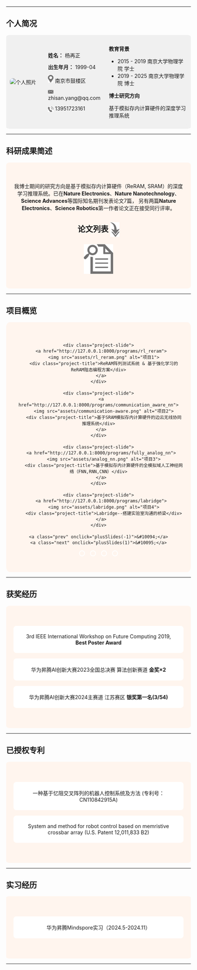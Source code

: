 <style>
/* 通用样式 */
.section {
  padding: 40px 20px;
}
.section h2 {
  font-weight: bold;
  text-align: center;
  margin-bottom: 20px;
}
.section a {
  text-decoration: none;
  color: inherit;
  transition: all 0.3s ease;
}
.section a:hover {
  filter: brightness(1.1);
}

/* 第一栏：个人简况 */
.personal-info {
  display: flex;
  background-color: #f0f0f0;
  padding: 10px;
  align-items: center;
  border-radius: 2%;
}
.personal-photo {
  flex: 0.8;
  text-align: left;
}
.personal-photo img {
  width: 120px;
  height: 175px;
  object-fit: cover;
  border-radius: 8px;
}
.personal-details {
  flex: 1.2;
  padding: 0 20px;
  text-align: left;
}
.personal-details p {
  margin: 12px 0;
}
.education {
  flex: 2;
  background-color: #f0f0f0;
  padding: 3px;
  border-radius: 2%;
}

/* 第二栏：科研成果简述 */
.research {
  background-color: seashell;
  text-align: center;
  border-radius: 2%;
}
.research .paper-link img {
  width: 40px;
  transition: all 0.3s ease;
}
.research .paper-link img:hover {
  box-shadow: 0 0 10px #333;
  transform: scale(1.1);
  border-radius: 8px;
}

/* 第三栏：项目概览 */
.projects {
  background-color: seashell;
  text-align: center;
  position: relative;
  border-radius: 2%;
}
.project-carousel {
  position: relative;
  max-width: 600px;
  margin: auto;
}
.project-slide {
  display: none;
}
.project-slide img {
  width: 100%;
  border-radius: 8px;
  transition: all 0.3s ease;
}
.project-slide img:hover {
  transform: scale(1.05);
  box-shadow: 0 0 15px #333;
}
.project-title {
  font-weight: bold;
  font-size: 30px;
  margin-top: 10px;
}
.project-title:hover {
  text-shadow: 0 0 5px #555;
}
.prev, .next {
  cursor: pointer;
  position: absolute;
  top: 50%;
  padding: 10px;
  margin-top: -20px;
  color: white;
  font-size: 70px;
  background-color: rgba(0,0,0,0.4);
  border-radius: 10%;
  transition: all 0.3s;
}
.prev:hover, .next:hover {
  background-color: rgba(0,0,0,0.7);
  transform: scale(1.5);
}
.prev { left: -80px; }
.next { right: -80px; }
.dots {
  text-align: center;
  margin-top: 10px;
}
.dot {
  height: 12px;
  width: 12px;
  margin: 0 5px;
  display: inline-block;
  border-radius: 50%;
  background-color: transparent;
  border: 2px solid white;
  cursor: pointer;
}
.active {
  background-color: white;
}

/* 第四栏：获奖经历 & 第五栏：专利 */
.awards, .patents, .intern {
  text-align: center;
}
.awards { background-color: seashell; border-radius: 2%;}
.patents { background-color: seashell; border-radius: 2%;}
.intern { background-color: seashell; border-radius: 2%;}
.card {
  background-color: white;
  margin: 15px auto;
  padding: 20px;
  max-width: 600px;
  border-radius: 8px;
  transition: all 0.3s ease;
}
.card:hover {
  box-shadow: 0 0 12px #333;
  transform: scale(1.02);
}
</style>

---

## **个人简况**

<!-- 第一栏：个人简况 -->
<div class="section personal-info">
  <div class="personal-photo" flex="0.8">
    <img src="assets/my_photo.jpg" alt="个人照片">
  </div>
  <div class="personal-details" flex="1.5">
    <p><b>姓名：</b> 杨再正</p>
    <p><b>出生年月：</b> 1999-04</p>
    <p><img src="assets/address_icon.png" alt="地址图标" width="15" vertical-align="middle"> 南京市鼓楼区</p>
    <p><img src="assets/email_icon.png" alt="邮箱图标" width="15" vertical-align="middle"> zhisan.yang@qq.com</p>
    <p><img src="assets/phone_icon.png" alt="电话图标" style="width:15px; vertical-align:middle;"> 13951723161</p>
  </div>
  <div class="education" flex="1">
    <p><b>教育背景</b></p>
    <ul>
      <li>2015 - 2019 南京大学物理学院 学士</li>
      <li>2019 - 2025 南京大学物理学院 博士</li>
    </ul>
      <p><strong>博士研究方向</strong></p>
      <p>基于模拟存内计算硬件的深度学习推理系统</p>
  </div>
</div>

---

## **科研成果简述**

<!-- 第二栏：科研成果简述 -->
<div class="section research">
  <p>我博士期间的研究方向是基于模拟存内计算硬件（ReRAM, SRAM）的深度学习推理系统。已在<strong>Nature Electronics</strong>、<strong>Nature Nanotechnology</strong>、<strong>Science Advances</strong>等国际知名期刊发表论文7篇，
  另有两篇<strong>Nature Electronics</strong>、<strong>Science Robotics</strong>第一作者论文正在接受同行评审。</p>
  <h2><strong>论文列表</strong> <img src="assets/arrow_icon.png" alt="箭头图标" style="width:25px; vertical-align:middle;"></h2>
  <a href="http://127.0.0.1:8000/papers" class="paper-link">
    <img src="assets/paper_icon.png" alt="论文图标" style="width:80px; vertical-align:middle;">
  </a>
</div>

---

## **项目概览**

<!-- 第三栏：项目概览 -->
<div class="section projects">
  <div class="project-carousel">

    <div class="project-slide">
      <a href="http://127.0.0.1:8000/programs/rl_reram">
        <img src="assets/rl_reram.png" alt="项目1">
        <div class="project-title">ReRAM阵列测试系统 & 基于强化学习的ReRAM阻态编程方案</div>
      </a>
    </div>

    <div class="project-slide">
      <a href="http://127.0.0.1:8000/programs/communication_aware_nn">
        <img src="assets/communication-aware.png" alt="项目2">
        <div class="project-title">基于SRAM模拟存内计算硬件的边云无线协同推理系统</div>
      </a>
    </div>

    <div class="project-slide">
      <a href="http://127.0.0.1:8000/programs/fully_analog_nn">
        <img src="assets/analog_nn.png" alt="项目3">
        <div class="project-title">基于模拟存内计算硬件的全模拟域人工神经网络（FNN,RNN,CNN）</div>
      </a>
    </div>

    <div class="project-slide">
      <a href="http://127.0.0.1:8000/programs/labridge">
        <img src="assets/labridge.png" alt="项目4">
        <div class="project-title">Labridge--搭建实验室沟通的桥梁</div>
      </a>
    </div>

    <a class="prev" onclick="plusSlides(-1)">&#10094;</a>
    <a class="next" onclick="plusSlides(1)">&#10095;</a>
  </div>

  <div class="dots">
    <span class="dot" onclick="currentSlide(1)"></span>
    <span class="dot" onclick="currentSlide(2)"></span>
    <span class="dot" onclick="currentSlide(3)"></span>
    <span class="dot" onclick="currentSlide(4)"></span>
  </div>
</div>

---

## **获奖经历**

<!-- 第四栏：获奖经历 -->
<div class="section awards">
  <a href="http://127.0.0.1:8000/awards/best_poster_award"><div class="card">3rd IEEE International Workshop on Future Computing 2019, <strong>Best Poster Award</strong></div></a>
  <a href="http://127.0.0.1:8000/awards/ascend2023"><div class="card">华为昇腾AI创新大赛2023全国总决赛 算法创新赛道 <strong>金奖×2</strong></div></a>
  <a href="http://127.0.0.1:8000/awards/ascend2024"><div class="card">华为昇腾AI创新大赛2024主赛道 江苏赛区 <b>银奖第一名(3/54)</b></div></a>
</div>

---

## **已授权专利**

<!-- 第五栏：已授权专利 -->
<div class="section patents">
  <a href="http://127.0.0.1:8000/patents/ca_patent"><div class="card">一种基于忆阻交叉阵列的机器人控制系统及方法 (专利号：CN110842915A)</div></a>
  <a href="http://127.0.0.1:8000/patents/us_patent"><div class="card">System and method for robot control based on memristive crossbar array (U.S. Patent 12,011,833 B2)</div></a>
</div>

---

## **实习经历**
<div class="section intern">
  <a href="http://127.0.0.1:8000/intern"><div class="card">华为昇腾Mindspore实习（2024.5-2024.11）</div></a>
</div>

---

<script>
let slideIndex = 1;
showSlides(slideIndex);
function plusSlides(n) { showSlides(slideIndex += n); }
function currentSlide(n) { showSlides(slideIndex = n); }
function showSlides(n) {
  let i;
  let slides = document.getElementsByClassName("project-slide");
  let dots = document.getElementsByClassName("dot");
  if (n > slides.length) {slideIndex = 1}
  if (n < 1) {slideIndex = slides.length}
  for (i = 0; i < slides.length; i++) {
    slides[i].style.display = "none";
  }
  for (i = 0; i < dots.length; i++) {
    dots[i].className = dots[i].className.replace(" active", "");
  }
  slides[slideIndex-1].style.display = "block";
  dots[slideIndex-1].className += " active";
}
</script>